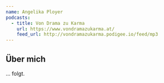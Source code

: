 ```yaml
---
name: Angelika Ployer
podcasts:
  - title: Von Drama zu Karma
    url: https://www.vondramazukarma.at/
    feed_url: http://vondramazukarma.podigee.io/feed/mp3
---
```


## Über mich

... folgt.